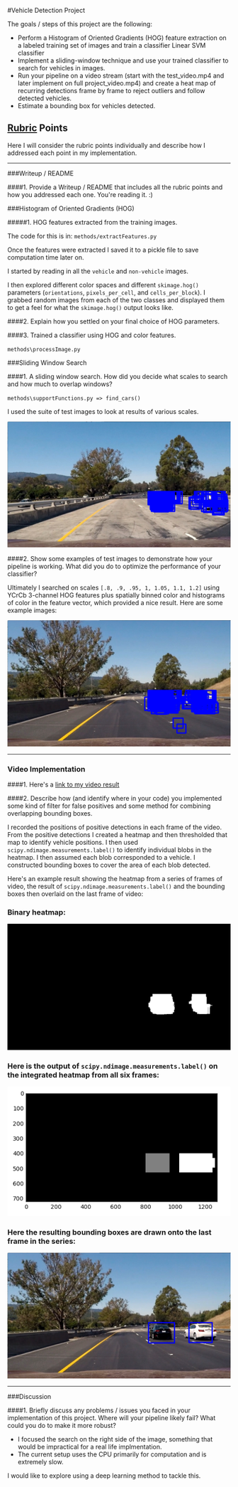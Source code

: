 
#Vehicle Detection Project

The goals / steps of this project are the following:

* Perform a Histogram of Oriented Gradients (HOG) feature extraction on a labeled training set of images and train a classifier Linear SVM classifier
* Implement a sliding-window technique and use your trained classifier to search for vehicles in images.
* Run your pipeline on a video stream (start with the test_video.mp4 and later implement on full project_video.mp4) and create a heat map of recurring detections frame by frame to reject outliers and follow detected vehicles.
* Estimate a bounding box for vehicles detected.

[//]: # (Image References)
[image1]: 
[image2]: 
[image3]: ./test_images/processed_images/test1_all_detections.jpg
[image4]: ./test_images/processed_images/test6_all_detections.jpg
[image5]: ./test_images/processed_images/test6_heatmap.jpg
[image6]: ./examples/labels_map.png
[image7]: ./test_images/processed_images/test6_processed.jpg
[video1]: ./processed_project_video.mp4

## [Rubric](https://review.udacity.com/#!/rubrics/513/view) Points
Here I will consider the rubric points individually and describe how I addressed each point in my implementation.  

---
###Writeup / README

####1. Provide a Writeup / README that includes all the rubric points and how you addressed each one.
You're reading it. :)


###Histogram of Oriented Gradients (HOG)

#####1. HOG features extracted from the training images.

The code for this is in:
`methods/extractFeatures.py`

Once the features were extracted I saved it to a pickle file to save computation time later on.

I started by reading in all the `vehicle` and `non-vehicle` images. 

I then explored different color spaces and different `skimage.hog()` parameters (`orientations`, `pixels_per_cell`, and `cells_per_block`).  I grabbed random images from each of the two classes and displayed them to get a feel for what the `skimage.hog()` output looks like.


####2. Explain how you settled on your final choice of HOG parameters.





####3. Trained a classifier using  HOG and color features.

`methods\processImage.py`



###Sliding Window Search

####1. A sliding window search.  How did you decide what scales to search and how much to overlap windows?

`methods\supportFunctions.py => find_cars()`

I used the suite of test images to look at results of various scales.

![alt text][image3]


####2. Show some examples of test images to demonstrate how your pipeline is working.  What did you do to optimize the performance of your classifier?

Ultimately I searched on scales `[.8, .9, .95, 1, 1.05, 1.1, 1.2]` using YCrCb 3-channel HOG features plus spatially binned color and histograms of color in the feature vector, which provided a nice result.  Here are some example images:

![alt text][image4]

---

### Video Implementation

####1. Here's a [link to my video result](./processed_project_video.mp4)


####2. Describe how (and identify where in your code) you implemented some kind of filter for false positives and some method for combining overlapping bounding boxes.

I recorded the positions of positive detections in each frame of the video.  From the positive detections I created a heatmap and then thresholded that map to identify vehicle positions.  I then used `scipy.ndimage.measurements.label()` to identify individual blobs in the heatmap.  I then assumed each blob corresponded to a vehicle.  I constructed bounding boxes to cover the area of each blob detected.  

Here's an example result showing the heatmap from a series of frames of video, the result of `scipy.ndimage.measurements.label()` and the bounding boxes then overlaid on the last frame of video:

### Binary heatmap:

![alt text][image5]

### Here is the output of `scipy.ndimage.measurements.label()` on the integrated heatmap from all six frames:
![alt text][image6]

### Here the resulting bounding boxes are drawn onto the last frame in the series:
![alt text][image7]


---

###Discussion

####1. Briefly discuss any problems / issues you faced in your implementation of this project.  Where will your pipeline likely fail?  What could you do to make it more robust?

* I focused the search on the right side of the image, something that would be impractical for a real life implmentation.
* The current setup uses the CPU primarily for computation and is extremely slow.

I would like to explore using a deep learning method to tackle this.






